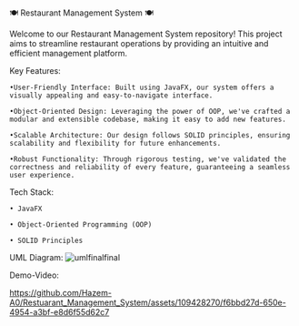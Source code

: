 🍽️ Restaurant Management System 🍽️

Welcome to our Restaurant Management System repository! This project aims to streamline restaurant operations by providing an intuitive and efficient management platform.

Key Features:

    •User-Friendly Interface: Built using JavaFX, our system offers a visually appealing and easy-to-navigate interface.

    •Object-Oriented Design: Leveraging the power of OOP, we've crafted a modular and extensible codebase, making it easy to add new features.

    •Scalable Architecture: Our design follows SOLID principles, ensuring scalability and flexibility for future enhancements.

    •Robust Functionality: Through rigorous testing, we've validated the correctness and reliability of every feature, guaranteeing a seamless user experience.

Tech Stack:

    • JavaFX

    • Object-Oriented Programming (OOP)

    • SOLID Principles

UML Diagram:
![umlfinalfinal](https://github.com/Hazem-A0/Restuarant_Management_System/assets/109428270/f11d8d8e-d9cd-4cb5-9b26-10d5a47334c0)

Demo-Video:

https://github.com/Hazem-A0/Restuarant_Management_System/assets/109428270/f6bbd27d-650e-4954-a3bf-e8d6f55d62c7


